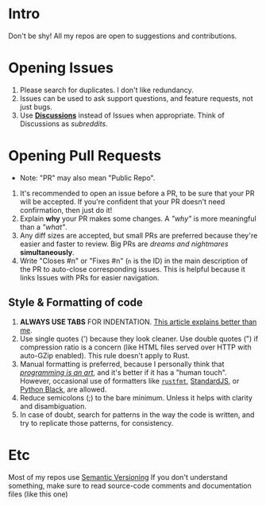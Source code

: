 # Intro
Don't be shy! All my repos are open to suggestions and contributions.

# Opening Issues
1. Please search for duplicates. I don't like redundancy.
2. Issues can be used to ask support questions, and feature requests, not just bugs.
3. Use [**Discussions**](https://resources.github.com/devops/process/planning/discussions) instead of Issues when appropriate. Think of Discussions as *subreddits*.

# Opening Pull Requests
- Note: "PR" may also mean "Public Repo".
1. It's recommended to open an issue before a PR, to be sure that your PR will be accepted. If you're confident that your PR doesn't need confirmation, then just do it!
2. Explain **why** your PR makes some changes. A *"why"* is more meaningful than a *"what"*.
3. Any diff sizes are accepted, but small PRs are preferred because they're easier and faster to review. Big PRs are *dreams and nightmares* **simultaneously**.
4. Write "Closes #n" or "Fixes #n" (`n` is the ID) in the main description of the PR to auto-close corresponding issues. This is helpful because it links Issues with PRs for easier navigation.

## Style & Formatting of code
1. **ALWAYS USE TABS** FOR INDENTATION. [This article explains better than me](https://dev.to/alexandersandberg/why-we-should-default-to-tabs-instead-of-spaces-for-an-accessible-first-environment-101f).
2. Use single quotes (') because they look cleaner. Use double quotes (") if compression ratio is a concern (like HTML files served over HTTP with auto-GZip enabled). This rule doesn't apply to Rust.
3. Manual formatting is preferred, because I personally think that [_programming is an art_](https://en.wikipedia.org/wiki/The_Art_of_Computer_Programming), and it's better if it has a "human touch". However, occasional use of formatters like [`rustfmt`](https://github.com/rust-lang/rustfmt), [StandardJS](https://standardjs.com), or [Python Black](https://pypi.org/project/black), are allowed.
4. Reduce semicolons (;) to the bare minimum. Unless it helps with clarity and disambiguation.
5. In case of doubt, search for patterns in the way the code is written, and try to replicate those patterns, for consistency.

# Etc
Most of my repos use [Semantic Versioning](https://semver.org)
If you don't understand something, make sure to read source-code comments and documentation files (like this one)
